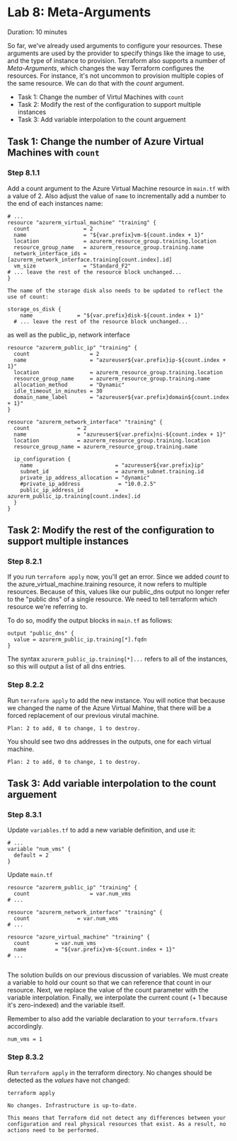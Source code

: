 # Lab 8: Meta-Arguments

Duration: 10 minutes

So far, we've already used arguments to configure your resources. These arguments are used by the provider to specify things like the image to use, and the type of instance to provision. Terraform also supports a number of _Meta-Arguments_, which changes the way Terraform configures the resources. For instance, it's not uncommon to provision multiple copies of the same resource. We can do that with the _count_ argument.

- Task 1: Change the number of Virtul Machines with `count`
- Task 2: Modify the rest of the configuration to support multiple instances
- Task 3: Add variable interpolation to the count arguement

## Task 1: Change the number of Azure Virtual Machines with `count`

### Step 8.1.1

Add a count argument to the Azure Virtual Machine resource in `main.tf` with a value of 2.  Also adjust the value of `name` to incrementally add a number to the end of each instances name: 

```hcl
# ...
resource "azurerm_virtual_machine" "training" {
  count                 = 2
  name                  = "${var.prefix}vm-${count.index + 1}"
  location              = azurerm_resource_group.training.location
  resource_group_name   = azurerm_resource_group.training.name
  network_interface_ids = [azurerm_network_interface.training[count.index].id]
  vm_size               = "Standard_F2"
# ... leave the rest of the resource block unchanged...
}

The name of the storage disk also needs to be updated to reflect the use of count: 

storage_os_disk {
    name              = "${var.prefix}disk-${count.index + 1}"
  # ... leave the rest of the resource block unchanged...
```

as well as the public_ip, network interface

```hcl
resource "azurerm_public_ip" "training" {
  count                   = 2
  name                    = "azureuser${var.prefix}ip-${count.index + 1}"
  location                = azurerm_resource_group.training.location
  resource_group_name     = azurerm_resource_group.training.name
  allocation_method       = "Dynamic"
  idle_timeout_in_minutes = 30
  domain_name_label       = "azureuser${var.prefix}domain${count.index + 1}"
}

resource "azurerm_network_interface" "training" {
  count               = 2
  name                = "azureuser${var.prefix}ni-${count.index + 1}"
  location            = azurerm_resource_group.training.location
  resource_group_name = azurerm_resource_group.training.name

  ip_configuration {
    name                          = "azureuser${var.prefix}ip"
    subnet_id                     = azurerm_subnet.training.id
    private_ip_address_allocation = "dynamic"
    #private_ip_address            = "10.0.2.5"
    public_ip_address_id          = azurerm_public_ip.training[count.index].id
  }
}

```

## Task 2: Modify the rest of the configuration to support multiple instances

### Step 8.2.1

If you run `terraform apply` now, you'll get an error. Since we added _count_ to the azure_virtual_machine.training resource, it now refers to multiple resources. Because of this, values like our public_dns output no longer refer to the "public dns" of a single resource. We need to tell terraform which resource we're referring to.

To do so, modify the output blocks in `main.tf` as follows:

```hcl
output "public_dns" {
  value = azurerm_public_ip.training[*].fqdn
}
```

The syntax `azurerm_public_ip.training[*]...` refers to all of the instances, so this will output a list of all dns entries. 

### Step 8.2.2

Run `terraform apply` to add the new instance. You will notice that because we changed the name of the Azure Virtual Mahine, that there will be a forced replacement of our previous virutal machine.

```text
Plan: 2 to add, 0 to change, 1 to destroy.
```

You should see two dns addresses in the outputs, one for each virtual machine.

```text
Plan: 2 to add, 0 to change, 1 to destroy.
```

## Task 3: Add variable interpolation to the count arguement

### Step 8.3.1

Update `variables.tf` to add a new variable definition, and use it:

```hcl
# ...
variable "num_vms" {
  default = 2
}
```
Update `main.tf`
```hcl
resource "azurerm_public_ip" "training" {
  count                   = var.num_vms
# ...

resource "azurerm_network_interface" "training" {
  count               = var.num_vms
# ...  

resource "azure_virtual_machine" "training" {
  count        = var.num_vms
  name         = "${var.prefix}vm-${count.index + 1}"
# ...


```

The solution builds on our previous discussion of variables. We must create a
variable to hold our count so that we can reference that count in our
resource. Next, we replace the value of the count parameter with the variable
interpolation. Finally, we interpolate the current count (+ 1 because it's
zero-indexed) and the variable itself.

Remember to also add the variable declaration to your `terraform.tfvars` accordingly.

```hcl
num_vms = 1
```

### Step 8.3.2

Run `terraform apply` in the terraform directory. No changes should be detected as the _values_ have not changed:

```shell
terraform apply
```

```text
No changes. Infrastructure is up-to-date.

This means that Terraform did not detect any differences between your
configuration and real physical resources that exist. As a result, no
actions need to be performed.
```
